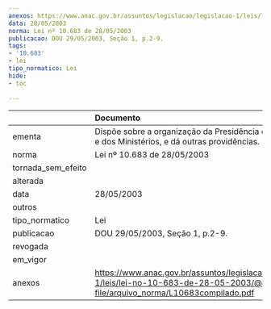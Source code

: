 ```yaml
---
anexos: https://www.anac.gov.br/assuntos/legislacao/legislacao-1/leis/lei-no-10-683-de-28-05-2003/@@display-file/arquivo_norma/L10683compilado.pdf
data: 28/05/2003
norma: Lei nº 10.683 de 28/05/2003
publicacao: DOU 29/05/2003, Seção 1, p.2-9.
tags:
- '10.683'
- lei
tipo_normatico: Lei
hide: 
- toc 
 
---
```


|                    | Documento                                                                                                                                  |
|:-------------------|:-------------------------------------------------------------------------------------------------------------------------------------------|
| ementa             | Dispõe sobre a organização da Presidência da República e dos Ministérios, e dá outras providências.                                        |
| norma              | Lei nº 10.683 de 28/05/2003                                                                                                                |
| tornada_sem_efeito |                                                                                                                                            |
| alterada           |                                                                                                                                            |
| data               | 28/05/2003                                                                                                                                 |
| outros             |                                                                                                                                            |
| tipo_normatico     | Lei                                                                                                                                        |
| publicacao         | DOU 29/05/2003, Seção 1, p.2-9.                                                                                                            |
| revogada           |                                                                                                                                            |
| em_vigor           |                                                                                                                                            |
| anexos             | https://www.anac.gov.br/assuntos/legislacao/legislacao-1/leis/lei-no-10-683-de-28-05-2003/@@display-file/arquivo_norma/L10683compilado.pdf |